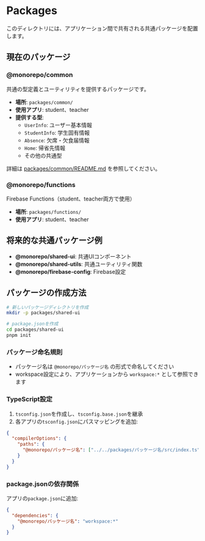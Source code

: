 # Packages

このディレクトリには、アプリケーション間で共有される共通パッケージを配置します。

## 現在のパッケージ

### @monorepo/common

共通の型定義とユーティリティを提供するパッケージです。

- **場所**: `packages/common/`
- **使用アプリ**: student、teacher
- **提供する型**:
  - `UserInfo`: ユーザー基本情報
  - `StudentInfo`: 学生固有情報
  - `Absence`: 欠席・欠食届情報
  - `Home`: 帰省先情報
  - その他の共通型

詳細は [packages/common/README.md](./common/README.md) を参照してください。

### @monorepo/functions

Firebase Functions（student、teacher両方で使用）

- **場所**: `packages/functions/`
- **使用アプリ**: student、teacher

## 将来的な共通パッケージ例

- **@monorepo/shared-ui**: 共通UIコンポーネント
- **@monorepo/shared-utils**: 共通ユーティリティ関数
- **@monorepo/firebase-config**: Firebase設定

## パッケージの作成方法

```bash
# 新しいパッケージディレクトリを作成
mkdir -p packages/shared-ui

# package.jsonを作成
cd packages/shared-ui
pnpm init
```

### パッケージ命名規則

- パッケージ名は `@monorepo/パッケージ名` の形式で命名してください
- workspace設定により、アプリケーションから `workspace:*` として参照できます

### TypeScript設定

1. `tsconfig.json`を作成し、`tsconfig.base.json`を継承
2. 各アプリの`tsconfig.json`にパスマッピングを追加:

```json
{
  "compilerOptions": {
    "paths": {
      "@monorepo/パッケージ名": ["../../packages/パッケージ名/src/index.ts"]
    }
  }
}
```

### package.jsonの依存関係

アプリの`package.json`に追加:

```json
{
  "dependencies": {
    "@monorepo/パッケージ名": "workspace:*"
  }
}
```

